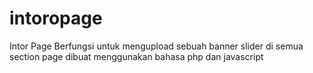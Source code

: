 # intoropage
Intor Page Berfungsi untuk mengupload sebuah banner slider di semua section page dibuat menggunakan bahasa php dan javascript
